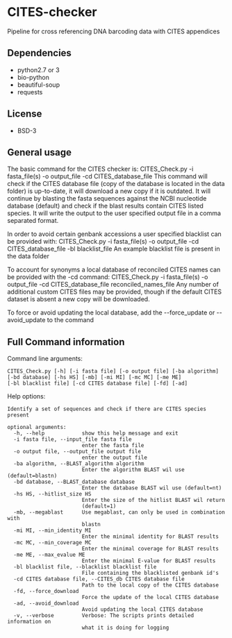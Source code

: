CITES-checker
=============

Pipeline for cross referencing DNA barcoding data with CITES appendices

Dependencies
------------
* python2.7 or 3
* bio-python
* beautiful-soup
* requests

License
-------
* BSD-3

General usage
-------------

The basic command for the CITES checker is:
    CITES_Check.py -i fasta_file(s) -o output_file -cd CITES_database_file
This command will check if the CITES database file (copy of the database is located in the data folder) is up-to-date,
it will download a new copy if it is outdated. It will continue by blasting the fasta sequences against the NCBI nucleotide
database (default) and check if the blast results contain CITES listed species. It will write the output to the
user specified output file in a comma separated format.

In order to avoid certain genbank accessions a user specified blacklist can be provided with:
    CITES_Check.py -i fasta_file(s) -o output_file -cd CITES_database_file -bl blacklist_file
An example blacklist file is present in the data folder

To account for synonyms a local database of reconciled CITES names can be provided with the -cd command:
    CITES_Check.py -i fasta_file(s) -o output_file -cd CITES_database_file reconciled_names_file
Any number of additional custom CITES files may be provided, though if the default CITES dataset is absent a new
copy will be downloaded.

To force or avoid updating the local database, add the --force_update or --avoid_update to the command

Full Command information
-----

Command line arguments:

    CITES_Check.py [-h] [-i fasta file] [-o output file] [-ba algorithm]
    [-bd database] [-hs HS] [-mb] [-mi MI] [-mc MC] [-me ME]
    [-bl blacklist file] [-cd CITES database file] [-fd] [-ad]

Help options:

    Identify a set of sequences and check if there are CITES species present
    
    optional arguments:
      -h, --help            show this help message and exit
      -i fasta file, --input_file fasta file
                            enter the fasta file
      -o output file, --output_file output file
                            enter the output file
      -ba algorithm, --BLAST_algorithm algorithm
                            Enter the algorithm BLAST wil use (default=blastn)
      -bd database, --BLAST_database database
                            Enter the database BLAST wil use (default=nt)
      -hs HS, --hitlist_size HS
                            Enter the size of the hitlist BLAST wil return
                            (default=1)
      -mb, --megablast      Use megablast, can only be used in combination with
                            blastn
      -mi MI, --min_identity MI
                            Enter the minimal identity for BLAST results
      -mc MC, --min_coverage MC
                            Enter the minimal coverage for BLAST results
      -me ME, --max_evalue ME
                            Enter the minimal E-value for BLAST results
      -bl blacklist file, --blacklist blacklist file
                            File containing the blacklisted genbank id's
      -cd CITES database file, --CITES_db CITES database file
                            Path to the local copy of the CITES database
      -fd, --force_download
                            Force the update of the local CITES database
      -ad, --avoid_download
                            Avoid updating the local CITES database
      -v, --verbose         Verbose: The scripts prints detailed information on
                            what it is doing for logging

